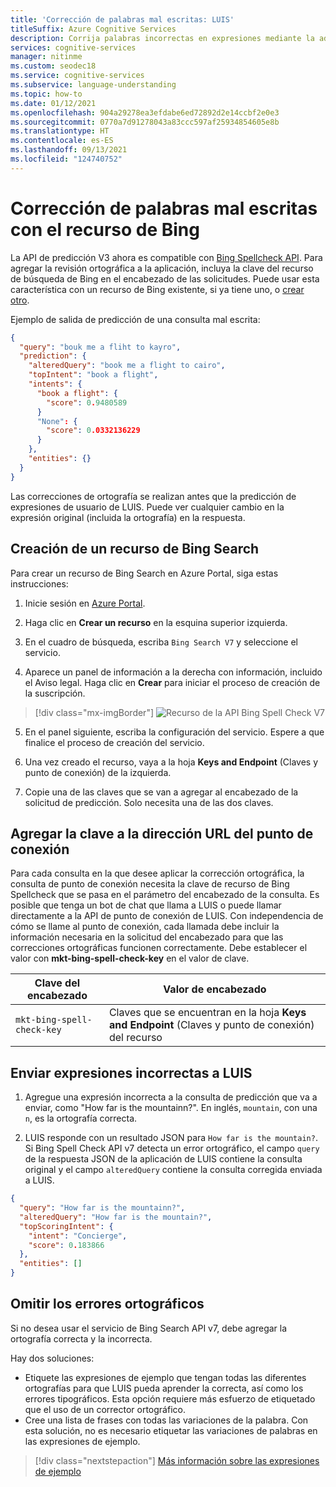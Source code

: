 ```yaml
---
title: 'Corrección de palabras mal escritas: LUIS'
titleSuffix: Azure Cognitive Services
description: Corrija palabras incorrectas en expresiones mediante la adición de Bing Spell Check API V7 a las consultas de punto de conexión de LUIS.
services: cognitive-services
manager: nitinme
ms.custom: seodec18
ms.service: cognitive-services
ms.subservice: language-understanding
ms.topic: how-to
ms.date: 01/12/2021
ms.openlocfilehash: 904a29278ea3efdabe6ed72892d2e14ccbf2e0e3
ms.sourcegitcommit: 0770a7d91278043a83ccc597af25934854605e8b
ms.translationtype: HT
ms.contentlocale: es-ES
ms.lasthandoff: 09/13/2021
ms.locfileid: "124740752"
---
```

# <a name="correct-misspelled-words-with-bing-resource"></a>Corrección de palabras mal escritas con el recurso de Bing

La API de predicción V3 ahora es compatible con [Bing Spellcheck API](/bing/search-apis/bing-spell-check/overview). Para agregar la revisión ortográfica a la aplicación, incluya la clave del recurso de búsqueda de Bing en el encabezado de las solicitudes. Puede usar esta característica con un recurso de Bing existente, si ya tiene uno, o [crear otro](https://portal.azure.com/#create/Microsoft.BingSearch). 

Ejemplo de salida de predicción de una consulta mal escrita:

```json
{
  "query": "bouk me a fliht to kayro",
  "prediction": {
    "alteredQuery": "book me a flight to cairo",
    "topIntent": "book a flight",
    "intents": {
      "book a flight": {
        "score": 0.9480589
      }
      "None": {
        "score": 0.0332136229
      }
    },
    "entities": {}
  }
}
```

Las correcciones de ortografía se realizan antes que la predicción de expresiones de usuario de LUIS. Puede ver cualquier cambio en la expresión original (incluida la ortografía) en la respuesta.

## <a name="create-bing-search-resource"></a>Creación de un recurso de Bing Search

Para crear un recurso de Bing Search en Azure Portal, siga estas instrucciones:

1. Inicie sesión en [Azure Portal](https://portal.azure.com).

2. Haga clic en **Crear un recurso** en la esquina superior izquierda.

3. En el cuadro de búsqueda, escriba `Bing Search V7` y seleccione el servicio.

4. Aparece un panel de información a la derecha con información, incluido el Aviso legal. Haga clic en **Crear** para iniciar el proceso de creación de la suscripción.

> [!div class="mx-imgBorder"]
> ![Recurso de la API Bing Spell Check V7](./media/luis-tutorial-bing-spellcheck/bing-search-resource-portal.png)

5. En el panel siguiente, escriba la configuración del servicio. Espere a que finalice el proceso de creación del servicio.

6. Una vez creado el recurso, vaya a la hoja **Keys and Endpoint** (Claves y punto de conexión) de la izquierda. 

7. Copie una de las claves que se van a agregar al encabezado de la solicitud de predicción. Solo necesita una de las dos claves.

<!--
## Using the key in LUIS test panel
There are two places in LUIS to use the key. The first is in the [test panel](luis-interactive-test.md#view-bing-spell-check-corrections-in-test-panel). The key isn't saved into LUIS but instead is a session variable. You need to set the key every time you want the test panel to apply the Bing Spell Check API v7 service to the utterance. See [instructions](luis-interactive-test.md#view-bing-spell-check-corrections-in-test-panel) in the test panel for setting the key.
-->


## <a name="adding-the-key-to-the-endpoint-url"></a>Agregar la clave a la dirección URL del punto de conexión
Para cada consulta en la que desee aplicar la corrección ortográfica, la consulta de punto de conexión necesita la clave de recurso de Bing Spellcheck que se pasa en el parámetro del encabezado de la consulta. Es posible que tenga un bot de chat que llama a LUIS o puede llamar directamente a la API de punto de conexión de LUIS. Con independencia de cómo se llame al punto de conexión, cada llamada debe incluir la información necesaria en la solicitud del encabezado para que las correcciones ortográficas funcionen correctamente. Debe establecer el valor con **mkt-bing-spell-check-key** en el valor de clave.

|Clave del encabezado|Valor de encabezado|
|--|--|
|`mkt-bing-spell-check-key`|Claves que se encuentran en la hoja **Keys and Endpoint** (Claves y punto de conexión) del recurso|

## <a name="send-misspelled-utterance-to-luis"></a>Enviar expresiones incorrectas a LUIS
1. Agregue una expresión incorrecta a la consulta de predicción que va a enviar, como "How far is the mountainn?". En inglés, `mountain`, con una `n`, es la ortografía correcta.

2. LUIS responde con un resultado JSON para `How far is the mountain?`. Si Bing Spell Check API v7 detecta un error ortográfico, el campo `query` de la respuesta JSON de la aplicación de LUIS contiene la consulta original y el campo `alteredQuery` contiene la consulta corregida enviada a LUIS.

```json
{
  "query": "How far is the mountainn?",
  "alteredQuery": "How far is the mountain?",
  "topScoringIntent": {
    "intent": "Concierge",
    "score": 0.183866
  },
  "entities": []
}
```

## <a name="ignore-spelling-mistakes"></a>Omitir los errores ortográficos

Si no desea usar el servicio de Bing Search API v7, debe agregar la ortografía correcta y la incorrecta.

Hay dos soluciones:

* Etiquete las expresiones de ejemplo que tengan todas las diferentes ortografías para que LUIS pueda aprender la correcta, así como los errores tipográficos. Esta opción requiere más esfuerzo de etiquetado que el uso de un corrector ortográfico.
* Cree una lista de frases con todas las variaciones de la palabra. Con esta solución, no es necesario etiquetar las variaciones de palabras en las expresiones de ejemplo.


> [!div class="nextstepaction"]
> [Más información sobre las expresiones de ejemplo](./luis-how-to-add-entities.md)
